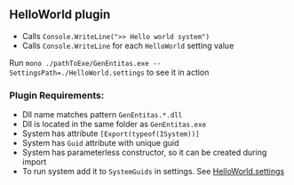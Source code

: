 ## HelloWorld plugin
  - Calls `Console.WriteLine(">> Hello world system")`
  - Calls `Console.WriteLine` for each `HelloWorld` setting value

Run `mono ./pathToExe/GenEntitas.exe --SettingsPath=./HelloWorld.settings` to see it in action

### Plugin Requirements:
  - Dll name matches pattern `GenEntitas.*.dll`
  - Dll is located in the same folder as `GenEntitas.exe`
  - System has attribute `[Export(typeof(ISystem))]`
  - System has `Guid` attribute with unique guid
  - System has parameterless constructor, so it can be created during import
  - To run system add it to `SystemGuids` in settings. See [HelloWorld.settings](./HelloWorld.settings)
